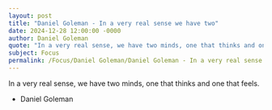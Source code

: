 ```yaml
---
layout: post
title: "Daniel Goleman - In a very real sense we have two"
date: 2024-12-28 12:00:00 -0000
author: Daniel Goleman
quote: "In a very real sense, we have two minds, one that thinks and one that feels."
subject: Focus
permalink: /Focus/Daniel Goleman/Daniel Goleman - In a very real sense we have two
---
```


In a very real sense, we have two minds, one that thinks and one that feels.

- Daniel Goleman
